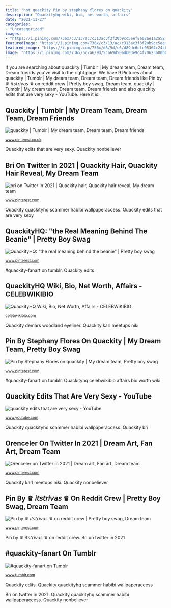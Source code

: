 ```yaml
---
title: "hot quackity Pin by stephany flores on quackity"
description: "Quackityhq wiki, bio, net worth, affairs"
date: "2021-11-27"
categories:
- "Uncategorized"
images:
- "https://i.pinimg.com/736x/c3/13/ac/c313ac3f3f20b9cc5eef8e02ae1a2a52.jpg"
featuredImage: "https://i.pinimg.com/736x/c3/13/ac/c313ac3f3f20b9cc5eef8e02ae1a2a52.jpg"
featured_image: "https://i.pinimg.com/736x/d8/9d/c6/d89dc6dfc05364c24cb03cd00355adb0.jpg"
image: "https://i.pinimg.com/736x/5c/a6/9d/5ca69d50adb03e9d4f70623a80b093cb.jpg"
---
```


If you are searching about quackity | Tumblr | My dream team, Dream team, Dream friends you've visit to the right page. We have 9 Pictures about quackity | Tumblr | My dream team, Dream team, Dream friends like Pin by ♛ 𝘪𝘵𝘴𝘵𝘳𝘪𝘷𝘢𝘴 ♛ on reddit crew | Pretty boy swag, Dream team, quackity | Tumblr | My dream team, Dream team, Dream friends and also quackity edits that are very sexy - YouTube. Here it is:

## Quackity | Tumblr | My Dream Team, Dream Team, Dream Friends

![quackity | Tumblr | My dream team, Dream team, Dream friends](https://i.pinimg.com/originals/45/9a/ba/459abab557924cb40a7ca0e34b931703.png "Quackity edits")

<small>www.pinterest.co.uk</small>

Quackity edits that are very sexy. Quackity nonbeliever

## Bri On Twitter In 2021 | Quackity Hair, Quackity Hair Reveal, My Dream Team

![bri on Twitter in 2021 | Quackity hair, Quackity hair reveal, My dream team](https://i.pinimg.com/originals/dd/49/8f/dd498f62d059fef801f563a9eeb3c62d.jpg "Bri on twitter in 2021")

<small>www.pinterest.com</small>

Quackity quackityhq scammer habibi wallpaperaccess. Quackity edits that are very sexy

## QuackityHQ: &quot;the Real Meaning Behind The Beanie&quot; | Pretty Boy Swag

![QuackityHQ: &quot;the real meaning behind the beanie&quot; | Pretty boy swag](https://i.pinimg.com/originals/78/62/a8/7862a8d491c3c2b39d47854026b96c32.jpg "Orenceler on twitter in 2021")

<small>www.pinterest.com</small>

#quackity-fanart on tumblr. Quackity edits

## QuackityHQ Wiki, Bio, Net Worth, Affairs - CELEBWIKIBIO

![QuackityHQ Wiki, Bio, Net Worth, Affairs - CELEBWIKIBIO](https://i1.wp.com/celebwikibio.com/wp-content/uploads/2018/12/QuackityHQ.jpg?resize=503%2C282&amp;ssl=1 "Quackityhq: &quot;the real meaning behind the beanie&quot;")

<small>celebwikibio.com</small>

Quackity demars woodland eyeliner. Quackity karl meetups niki

## Pin By Stephany Flores On Quackity | My Dream Team, Pretty Boy Swag

![Pin by Stephany Flores on quackity | My dream team, Pretty boy swag](https://i.pinimg.com/736x/5c/a6/9d/5ca69d50adb03e9d4f70623a80b093cb.jpg "Quackityhq celebwikibio affairs bio worth wiki")

<small>www.pinterest.com</small>

#quackity-fanart on tumblr. Quackityhq celebwikibio affairs bio worth wiki

## Quackity Edits That Are Very Sexy - YouTube

![quackity edits that are very sexy - YouTube](https://i.ytimg.com/vi/GbxVoEm2Qmw/maxresdefault.jpg "Quackity quackityhq scammer habibi wallpaperaccess")

<small>www.youtube.com</small>

Quackity quackityhq scammer habibi wallpaperaccess. Quackity bri

## Orenceler On Twitter In 2021 | Dream Art, Fan Art, Dream Team

![Orenceler on Twitter in 2021 | Dream art, Fan art, Dream team](https://i.pinimg.com/736x/d8/9d/c6/d89dc6dfc05364c24cb03cd00355adb0.jpg "Quackity quackityhq scammer habibi wallpaperaccess")

<small>www.pinterest.com</small>

Quackity karl meetups niki. Quackity nonbeliever

## Pin By ♛ 𝘪𝘵𝘴𝘵𝘳𝘪𝘷𝘢𝘴 ♛ On Reddit Crew | Pretty Boy Swag, Dream Team

![Pin by ♛ 𝘪𝘵𝘴𝘵𝘳𝘪𝘷𝘢𝘴 ♛ on reddit crew | Pretty boy swag, Dream team](https://i.pinimg.com/736x/c3/13/ac/c313ac3f3f20b9cc5eef8e02ae1a2a52.jpg "Quackity losing kyia")

<small>www.pinterest.com</small>

Pin by ♛ 𝘪𝘵𝘴𝘵𝘳𝘪𝘷𝘢𝘴 ♛ on reddit crew. Bri on twitter in 2021

## #quackity-fanart On Tumblr

![#quackity-fanart on Tumblr](https://64.media.tumblr.com/70866fbcf0ab748f6afa11422767bc25/2775ac8a8ce7a0b0-25/s1280x1920/66cdbbc0476ca6fc46a722c59414f0b2eb805fe6.png "#quackity-fanart on tumblr")

<small>www.tumblr.com</small>

Quackity edits. Quackity quackityhq scammer habibi wallpaperaccess

Bri on twitter in 2021. Quackity quackityhq scammer habibi wallpaperaccess. Quackity nonbeliever
